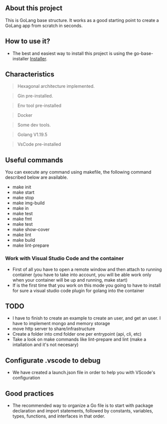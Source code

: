 ## About this project

This is GoLang base structure. It works as a good starting point to create a GoLang app from scratch in seconds.

## How to use it?

- The best and easiest way to install this project is using the go-base-installer [Installer](https://github.com/lucasnv/gobase-installer).

## Characteristics

> Hexagonal architecture implemented.

> Gin pre-installed.

> Env tool pre-installed

> Docker

> Some dev tools.

> Golang V1.19.5

> VsCode pre-installed

## Useful commands

You can execute any command using makefile, the following command described below are available.

- make init
- make start
- make stop
- make img-build
- make in
- make test
- make fmt
- make test
- make show-cover
- make lint
- make build
- make lint-prepare

### Work with Visual Studio Code and the container

- First of all you have to open a remote window and then attach to running container (you have to take into account, you will be able work only when your container will be up and running, make start)
- If is the first time that you work on this mode you going to have to install for sure a visual studio code plugin for golang into the container

## TODO

- I have to finish to create an example to create an user, and get an user. I have to implement mongo and memory storage
- move http server to share/infrastructure
- Create a folder into cmd folder one per entrypoint (api, cli, etc)
- Take a look on make commands like lint-prepare and lint (make a intallation and it's not necesary)

## Configurate .vscode to debug

- We have created a launch.json file in order to help you with VScode's configuration

## Good practices

- The recommended way to organize a Go file is to start with package declaration and import statements, followed by constants, variables, types, functions, and interfaces in that order.

